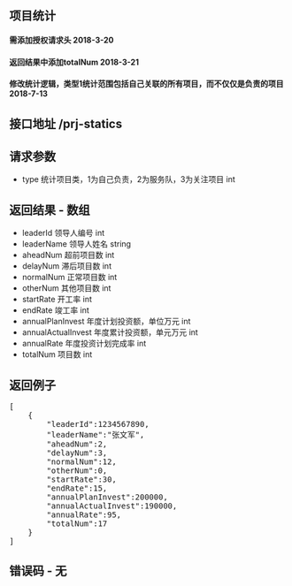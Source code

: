## 项目统计
#### 需添加授权请求头 2018-3-20
#### 返回结果中添加totalNum 2018-3-21
#### 修改统计逻辑，类型1统计范围包括自己关联的所有项目，而不仅仅是负责的项目 2018-7-13

## 接口地址 /prj-statics

## 请求参数
* type 统计项目类，1为自己负责，2为服务队，3为关注项目 int

## 返回结果 - 数组
* leaderId 领导人编号 int
* leaderName 领导人姓名 string
* aheadNum 超前项目数 int
* delayNum 滞后项目数 int
* normalNum 正常项目数 int
* otherNum 其他项目数 int
* startRate 开工率 int
* endRate 竣工率 int
* annualPlanInvest 年度计划投资额，单位万元 int
* annualActualInvest 年度累计投资额，单元万元 int
* annualRate 年度投资计划完成率 int
* totalNum 项目数 int

## 返回例子
<pre>
[
	{
		"leaderId":1234567890,
		"leaderName":"张文军",
		"aheadNum":2,
		"delayNum":3,
		"normalNum":12,
		"otherNum":0,
		"startRate":30,
		"endRate":15,
		"annualPlanInvest":200000,
		"annualActualInvest":190000,
		"annualRate":95,
		"totalNum":17
	}
]
</pre>

## 错误码 - 无
